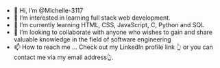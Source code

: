 - 👋 Hi, I’m @Michelle-3117
- 👀 I’m interested in learning full stack web development.
- 🌱 I’m currently learning HTML, CSS, JavaScript, C, Python and SQL
- 💞️ I’m looking to collaborate with anyone who wishes to gain and share valuable knowledge in the field of software engineering
- 📫 How to reach me ... Check out my LinkedIn profile link 👆 or you can contact me via my email address👆.

<!---
Michelle-3117/Michelle-3117 is a ✨ special ✨ repository because its `README.md` (this file) appears on your GitHub profile.
You can click the Preview link to take a look at your changes.
--->
